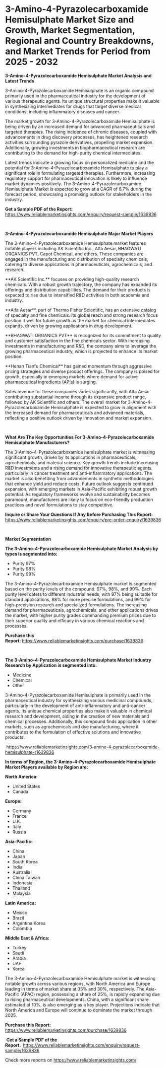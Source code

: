 <p><h1>3-Amino-4-Pyrazolecarboxamide Hemisulphate Market Size and Growth, Market Segmentation, Regional and Country Breakdowns, and Market Trends for Period from 2025 -  2032</h1></p><p><strong>3-Amino-4-Pyrazolecarboxamide Hemisulphate Market Analysis and Latest Trends</strong></p>
<p><p>3-Amino-4-Pyrazolecarboxamide Hemisulphate is an organic compound primarily used in the pharmaceutical industry for the development of various therapeutic agents. Its unique structural properties make it valuable in synthesizing intermediates for drugs that target diverse medical conditions, including inflammatory diseases and cancer.</p><p>The market growth for 3-Amino-4-Pyrazolecarboxamide Hemisulphate is being driven by an increased demand for advanced pharmaceuticals and targeted therapies. The rising incidence of chronic diseases, coupled with advancements in drug discovery processes, has heightened research activities surrounding pyrazole derivatives, propelling market expansion. Additionally, growing investments in biopharmaceutical research are contributing to the demand for high-purity chemical intermediates.</p><p>Latest trends indicate a growing focus on personalized medicine and the potential for 3-Amino-4-Pyrazolecarboxamide Hemisulphate to play a significant role in formulating targeted therapies. Furthermore, increasing regulatory support for pharmaceutical innovation is likely to influence market dynamics positively. The 3-Amino-4-Pyrazolecarboxamide Hemisulphate Market is expected to grow at a CAGR of 6.7% during the forecast period, showcasing a promising outlook for stakeholders in the industry.</p></p>
<p><strong>Get a Sample PDF of the Report:&nbsp;</strong> <a href="https://www.reliablemarketinsights.com/enquiry/request-sample/1639836?utm_campaign=2204&utm_medium=2&utm_source=Github&utm_content=ia&utm_term=02042025&utm_id=3-amino-4-pyrazolecarboxamide-hemisulphate">https://www.reliablemarketinsights.com/enquiry/request-sample/1639836</a></p>
<p>&nbsp;</p>
<p><strong>3-Amino-4-Pyrazolecarboxamide Hemisulphate Major Market Players</strong></p>
<p><p>The 3-Amino-4-Pyrazolecarboxamide Hemisulphate market features notable players including AK Scientific Inc., Alfa Aesar, BHAGWATI ORGANICS PVT, Capot Chemical, and others. These companies are engaged in the manufacturing and distribution of specialty chemicals, catering to diverse applications in pharmaceuticals, agrochemicals, and research.</p><p>**AK Scientific Inc.** focuses on providing high-quality research chemicals. With a robust growth trajectory, the company has expanded its offerings and distribution capabilities. The demand for their products is expected to rise due to intensified R&D activities in both academia and industry.</p><p>**Alfa Aesar**, part of Thermo Fisher Scientific, has an extensive catalog of specialty and fine chemicals. Its global reach and strong research focus position it well for future growth as the market for chemical intermediates expands, driven by growing applications in drug development.</p><p>**BHAGWATI ORGANICS PVT** is recognized for its commitment to quality and customer satisfaction in the fine chemicals sector. With increasing investments in manufacturing and R&D, the company aims to leverage the growing pharmaceutical industry, which is projected to enhance its market position.</p><p>**Henan Tianfu Chemical** has gained momentum through aggressive pricing strategies and diverse product offerings. The company is poised for growth, especially in emerging markets where demand for active pharmaceutical ingredients (APIs) is surging.</p><p>Sales revenue for these companies varies significantly, with Alfa Aesar contributing substantial income through its expansive product range, followed by AK Scientific and others. The overall market for 3-Amino-4-Pyrazolecarboxamide Hemisulphate is expected to grow in alignment with the increased demand for pharmaceuticals and advanced materials, reflecting a positive outlook driven by innovation and market expansion.</p></p>
<p>&nbsp;</p>
<p><strong>What Are The Key Opportunities For 3-Amino-4-Pyrazolecarboxamide Hemisulphate Manufacturers?</strong></p>
<p><p>The 3-Amino-4-Pyrazolecarboxamide hemisulphate market is witnessing significant growth, driven by its applications in pharmaceuticals, agrochemicals, and material science. Key growth trends include increasing R&D investments and a rising demand for innovative therapeutic agents, particularly in cancer treatment and anti-inflammatory applications. The market is also benefiting from advancements in synthetic methodologies that enhance yield and reduce costs. Future outlook suggests continued expansion, with emerging markets in Asia-Pacific exhibiting robust growth potential. As regulatory frameworks evolve and sustainability becomes paramount, manufacturers are likely to focus on eco-friendly production practices and novel formulations to stay competitive.</p></p>
<p><strong>Inquire or Share Your Questions If Any Before Purchasing This Report:</strong> <a href="https://www.reliablemarketinsights.com/enquiry/pre-order-enquiry/1639836?utm_campaign=2204&utm_medium=2&utm_source=Github&utm_content=ia&utm_term=02042025&utm_id=3-amino-4-pyrazolecarboxamide-hemisulphate">https://www.reliablemarketinsights.com/enquiry/pre-order-enquiry/1639836</a></p>
<p>&nbsp;</p>
<p><strong>Market Segmentation</strong></p>
<p><strong>The 3-Amino-4-Pyrazolecarboxamide Hemisulphate Market Analysis by types is segmented into:</strong></p>
<p><ul><li>Purity 97%</li><li>Purity 98%</li><li>Purity 99%</li></ul></p>
<p><p>The 3-Amino-4-Pyrazolecarboxamide Hemisulphate market is segmented based on the purity levels of the compound: 97%, 98%, and 99%. Each purity level caters to different industrial needs, with 97% being suitable for standard applications, 98% for more precise formulations, and 99% for high-precision research and specialized formulations. The increasing demand for pharmaceuticals, agrochemicals, and other applications drives the market, with higher purity grades commanding premium prices due to their superior quality and efficacy in various chemical reactions and processes.</p></p>
<p><strong>Purchase this Report:&nbsp;</strong><a href="https://www.reliablemarketinsights.com/purchase/1639836?utm_campaign=2204&utm_medium=2&utm_source=Github&utm_content=ia&utm_term=02042025&utm_id=3-amino-4-pyrazolecarboxamide-hemisulphate">https://www.reliablemarketinsights.com/purchase/1639836</a></p>
<p>&nbsp;</p>
<p><strong>The 3-Amino-4-Pyrazolecarboxamide Hemisulphate Market Industry Research by Application is segmented into:</strong></p>
<p><ul><li>Medicine</li><li>Chemical</li><li>Other</li></ul></p>
<p><p>3-Amino-4-Pyrazolecarboxamide Hemisulphate is primarily used in the pharmaceutical industry for synthesizing various medicinal compounds, particularly in the development of anti-inflammatory and anti-cancer agents. Its unique chemical properties also make it valuable in chemical research and development, aiding in the creation of new materials and chemical processes. Additionally, this compound finds application in other markets, such as agrochemicals and dye manufacturing, where it contributes to the formulation of effective solutions and innovative products.</p></p>
<p><a href="https://www.reliablemarketinsights.com/3-amino-4-pyrazolecarboxamide-hemisulphate-r1639836?utm_campaign=2204&utm_medium=2&utm_source=Github&utm_content=ia&utm_term=02042025&utm_id=3-amino-4-pyrazolecarboxamide-hemisulphate">&nbsp;https://www.reliablemarketinsights.com/3-amino-4-pyrazolecarboxamide-hemisulphate-r1639836</a></p>
<p><strong>In terms of Region, the 3-Amino-4-Pyrazolecarboxamide Hemisulphate Market Players available by Region are:</strong></p>
<p>
    <p> <strong> North America: </strong>
        <ul>
            <li>United States</li>
            <li>Canada</li>
        </ul>
        </p> 
    <p> <strong> Europe: </strong>
        <ul>
            <li>Germany</li>
            <li>France</li>
            <li>U.K.</li>
            <li>Italy</li>
            <li>Russia</li>
        </ul>
        </p> 
    <p> <strong> Asia-Pacific: </strong>
        <ul>
            <li>China</li>
            <li>Japan</li>
            <li>South Korea</li>
            <li>India</li>
            <li>Australia</li>
            <li>China Taiwan</li>
            <li>Indonesia</li>
            <li>Thailand</li>
            <li>Malaysia</li>
        </ul>
        </p> 
    <p> <strong> Latin America: </strong>
        <ul>
            <li>Mexico</li>
            <li>Brazil</li>
            <li>Argentina Korea</li>
            <li>Colombia</li>
        </ul>
        </p> 
    <p> <strong> Middle East & Africa: </strong>
        <ul>
            <li>Turkey</li>
            <li>Saudi</li>
            <li>Arabia</li>
            <li>UAE</li>
            <li>Korea</li>
        </ul>
    </p>
    </p>
<p><p>The 3-Amino-4-Pyrazolecarboxamide Hemisulphate market is witnessing notable growth across various regions, with North America and Europe leading in terms of market share at 35% and 30%, respectively. The Asia-Pacific (APAC) region, possessing a share of 25%, is rapidly expanding due to rising pharmaceutical developments. China, with a significant share estimated at 10%, is also emerging as a key player. Projections indicate that North America and Europe will continue to dominate the market through 2025.</p></p>
<p><strong>Purchase this Report: </strong><a href="https://www.reliablemarketinsights.com/purchase/1639836?utm_campaign=2204&utm_medium=2&utm_source=Github&utm_content=ia&utm_term=02042025&utm_id=3-amino-4-pyrazolecarboxamide-hemisulphate">https://www.reliablemarketinsights.com/purchase/1639836</a></p>
<p>&nbsp;<strong>Get a Sample PDF of the Report:&nbsp;&nbsp;</strong><a href="https://www.reliablemarketinsights.com/enquiry/request-sample/1639836?utm_campaign=2204&utm_medium=2&utm_source=Github&utm_content=ia&utm_term=02042025&utm_id=3-amino-4-pyrazolecarboxamide-hemisulphate">https://www.reliablemarketinsights.com/enquiry/request-sample/1639836</a></p>
<p><strong></strong></p>
<p>Check more reports on <a href="https://www.reliablemarketinsights.com/?utm_campaign=2204&utm_medium=2&utm_source=Github&utm_content=ia&utm_term=02042025&utm_id=3-amino-4-pyrazolecarboxamide-hemisulphate">https://www.reliablemarketinsights.com/</a></p>